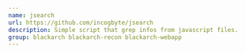 ```yaml
---
name: jsearch
url: https://github.com/incogbyte/jsearch
description: Simple script that grep infos from javascript files.
group: blackarch blackarch-recon blackarch-webapp
---
```

